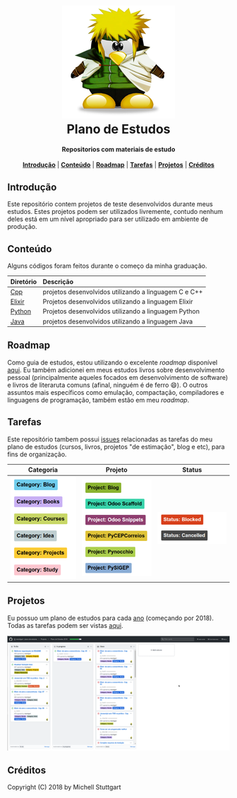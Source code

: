 <h1 align="center">
<br>
<a name="top" href="https://github.com/mstuttgart/plano-de-estudos"><img src="./.img/tux.png"></a>
<br>
Plano de Estudos
<br>
</h1>

<h4 align="center">Repositorios com materiais de estudo</h4>

<p align="center">
<b><a href="#introdução">Introdução</a></b>
|
<b><a href="#conteúdo">Conteúdo</a></b>
|
<b><a href="#roadmap">Roadmap</a></b>
|
<b><a href="#tarefas">Tarefas</a></b>
|
<b><a href="#projetos">Projetos</a></b>
|
<b><a href="#créditos">Créditos</a></b>
</p>

## Introdução

Este repositório contem projetos de teste desenvolvidos durante meus estudos. Estes projetos podem ser utilizados livremente, contudo nenhum deles está em um nível apropriado para ser utilizado em ambiente de produção.

## Conteúdo

Alguns códigos foram feitos durante o começo da minha graduação. 

| Diretório         | Descrição                                             |
| :---------------- | :---------------------------------------------------- |
| [Cpp](cpp/)       | projetos desenvolvidos utilizando a linguagem C e C++ |
| [Elixir](elixir/) | Projetos desenvolvidos utilizando a linguagem Elixir  |
| [Python](python/) | Projetos desenvolvidos utilizando a linguagem Python  |
| [Java](java/)     | projetos desenvolvidos utilizando a linguagem Java    |

## Roadmap

Como guia de estudos, estou utilizando o excelente *roadmap* disponível [aqui](https://github.com/kamranahmedse/developer-roadmap). Eu também adicionei em meus estudos livros sobre desenvolvimento pessoal (principalmente aqueles focados em desenvolvimento de software) e livros de literaruta comuns (afinal, ninguém é de ferro :smile:). O outros assuntos mais específicos como emulação, compactação, compiladores e linguagens de programação, também estão em meu *roadmap*.

## Tarefas

Este repositório tambem possui [issues](https://github.com/mstuttgart/plano-de-estudos/issues) relacionadas as tarefas do meu plano de estudos (cursos, livros, projetos "de estimação", blog e etc), para fins de organização. 

| Categoria             | Projeto                 | Status                 |
| :-------------------: | :---------------------: | :--------------------: |
| ![](./.img/categ.png) | ![](./.img/project.png) | ![](./.img/status.png) |


## Projetos

Eu possuo um plano de estudos para cada [ano](https://github.com/mstuttgart/plano-de-estudos/projects) (começando por 2018). Todas as tarefas podem ser vistas [aqui](https://github.com/mstuttgart/plano-de-estudos/projects/1?fullscreen=true).

![](./.img/projetos.png)

## Créditos

Copyright (C) 2018 by Michell Stuttgart
